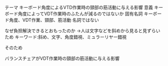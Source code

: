 テーマ 
キーボード角度によるVTD作業時の頸部の筋活動に与える影響
意義
キーボード角度によってVDT作業時のふたんが減るのではないか 
固有名詞
キーボード角度、VDT作業、頸部、筋活動 名詞ではない

なぜ負担解決できるとおもったのか
→人は文字などを斜めから見ると見ずらいため
キーワード:斜め、文字、角度錯視、ミュラーリヤー錯視

そのため



バランスチェアがVDT作業時の頸部の筋活動に与える影響
